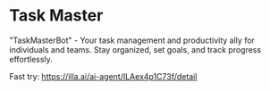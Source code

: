 # Task Master 
"TaskMasterBot" - Your task management and productivity ally for individuals and teams. Stay organized, set goals, and track progress effortlessly.





Fast try: https://illa.ai/ai-agent/ILAex4p1C73f/detail

